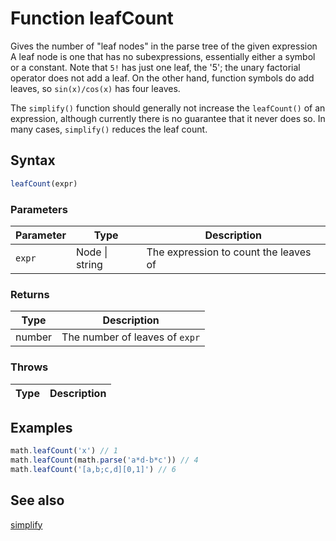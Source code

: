 <!-- Note: This file is automatically generated from source code comments. Changes made in this file will be overridden. -->

# Function leafCount

Gives the number of "leaf nodes" in the parse tree of the given expression
A leaf node is one that has no subexpressions, essentially either a
symbol or a constant. Note that `5!` has just one leaf, the '5'; the
unary factorial operator does not add a leaf. On the other hand,
function symbols do add leaves, so `sin(x)/cos(x)` has four leaves.

The `simplify()` function should generally not increase the `leafCount()`
of an expression, although currently there is no guarantee that it never
does so. In many cases, `simplify()` reduces the leaf count.


## Syntax

```js
leafCount(expr)
```

### Parameters

Parameter | Type | Description
--------- | ---- | -----------
`expr` | Node &#124; string | The expression to count the leaves of

### Returns

Type | Description
---- | -----------
number | The number of leaves of `expr`


### Throws

Type | Description
---- | -----------


## Examples

```js
math.leafCount('x') // 1
math.leafCount(math.parse('a*d-b*c')) // 4
math.leafCount('[a,b;c,d][0,1]') // 6
```


## See also

[simplify](simplify.md)
